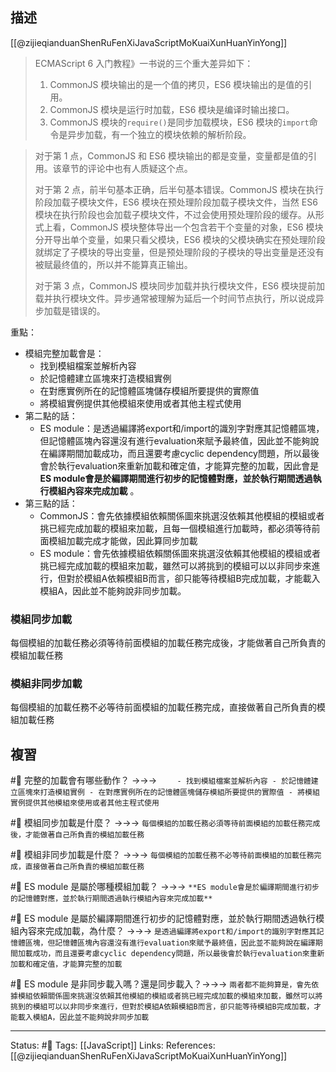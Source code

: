 ## 描述

[[@zijieqianduanShenRuFenXiJavaScriptMoKuaiXunHuanYinYong]]
> ECMAScript 6 入门教程》一书说的三个重大差异如下：
> 1.  CommonJS 模块输出的是一个值的拷贝，ES6 模块输出的是值的引用。  
> 2.  CommonJS 模块是运行时加载，ES6 模块是编译时输出接口。  
> 3.  CommonJS 模块的`require()`是同步加载模块，ES6 模块的`import`命令是异步加载，有一个独立的模块依赖的解析阶段。  
    
> 对于第 1 点，CommonJS 和 ES6 模块输出的都是变量，变量都是值的引用。该章节的评论中也有人质疑这个点。
> 
> 对于第 2 点，前半句基本正确，后半句基本错误。CommonJS 模块在执行阶段加载子模块文件，ES6 模块在预处理阶段加载子模块文件，当然 ES6 模块在执行阶段也会加载子模块文件，不过会使用预处理阶段的缓存。从形式上看，CommonJS 模块整体导出一个包含若干个变量的对象，ES6 模块分开导出单个变量，如果只看父模块，ES6 模块的父模块确实在预处理阶段就绑定了子模块的导出变量，但是预处理阶段的子模块的导出变量是还没有被赋最终值的，所以并不能算真正输出。
> 
> 对于第 3 点，CommonJS 模块同步加载并执行模块文件，ES6 模块提前加载并执行模块文件。异步通常被理解为延后一个时间节点执行，所以说成异步加载是错误的。


重點：
- 模組完整加載會是：
	- 找到模組檔案並解析內容
	- 於記憶體建立區塊來打造模組實例
	- 在對應實例所在的記憶體區塊儲存模組所要提供的實際值
	- 將模組實例提供其他模組來使用或者其他主程式使用
- 第二點的話：
	- ES module：是透過編譯將export和/import的識別字對應其記憶體區塊，但記憶體區塊內容還沒有進行evaluation來賦予最終值，因此並不能夠說在編譯期間加載成功，而且還要考慮cyclic dependency問題，所以最後會於執行evaluation來重新加載和確定值，才能算完整的加載，因此會是 **ES module會是於編譯期間進行初步的記憶體對應，並於執行期間透過執行模組內容來完成加載** 。
- 第三點的話：
	- CommonJS：會先依據模組依賴關係圖來挑選沒依賴其他模組的模組或者挑已經完成加載的模組來加載，且每一個模組進行加載時，都必須等待前面模組加載完成才能做，因此算同步加載
	- ES module：會先依據模組依賴關係圖來挑選沒依賴其他模組的模組或者挑已經完成加載的模組來加載，雖然可以將挑到的模組可以以非同步來進行，但對於模組A依賴模組B而言，卻只能等待模組B完成加載，才能載入模組A，因此並不能夠說非同步加載。

### 模組同步加載
每個模組的加載任務必須等待前面模組的加載任務完成後，才能做著自己所負責的模組加載任務

### 模組非同步加載
每個模組的加載任務不必等待前面模組的加載任務完成，直接做著自己所負責的模組加載任務

## 複習

#🧠 完整的加載會有哪些動作？ ->->-> `	- 找到模組檔案並解析內容 - 於記憶體建立區塊來打造模組實例 - 在對應實例所在的記憶體區塊儲存模組所要提供的實際值 - 將模組實例提供其他模組來使用或者其他主程式使用`
<!--SR:!2022-08-15,10,250-->

#🧠 模組同步加載是什麼？ ->->-> `每個模組的加載任務必須等待前面模組的加載任務完成後，才能做著自己所負責的模組加載任務`
<!--SR:!2022-08-05,3,250-->

#🧠  模組非同步加載是什麼？ ->->-> `每個模組的加載任務不必等待前面模組的加載任務完成，直接做著自己所負責的模組加載任務`
<!--SR:!2022-08-05,3,250-->

#🧠 ES module 是屬於哪種模組加載？ ->->-> ` **ES module會是於編譯期間進行初步的記憶體對應，並於執行期間透過執行模組內容來完成加載** `
<!--SR:!2022-08-05,2,230-->

#🧠 ES module 是屬於編譯期間進行初步的記憶體對應，並於執行期間透過執行模組內容來完成加載，為什麼？ ->->-> `是透過編譯將export和/import的識別字對應其記憶體區塊，但記憶體區塊內容還沒有進行evaluation來賦予最終值，因此並不能夠說在編譯期間加載成功，而且還要考慮cyclic dependency問題，所以最後會於執行evaluation來重新加載和確定值，才能算完整的加載`
<!--SR:!2022-08-05,3,250-->

#🧠 ES module 是非同步載入嗎？還是同步載入？->->-> `兩者都不能夠算是，會先依據模組依賴關係圖來挑選沒依賴其他模組的模組或者挑已經完成加載的模組來加載，雖然可以將挑到的模組可以以非同步來進行，但對於模組A依賴模組B而言，卻只能等待模組B完成加載，才能載入模組A，因此並不能夠說非同步加載`
<!--SR:!2022-08-14,9,250-->

---
Status: #🌱 
Tags:
[[JavaScript]]
Links:
References:
[[@zijieqianduanShenRuFenXiJavaScriptMoKuaiXunHuanYinYong]]